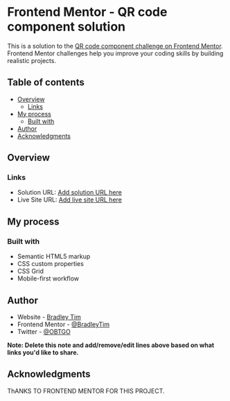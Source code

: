 # Frontend Mentor - QR code component solution

This is a solution to the [QR code component challenge on Frontend Mentor](https://www.frontendmentor.io/challenges/qr-code-component-iux_sIO_H). Frontend Mentor challenges help you improve your coding skills by building realistic projects. 

## Table of contents

- [Overview](#overview)
  - [Links](#links)
- [My process](#my-process)
  - [Built with](#built-with)
- [Author](#author)
- [Acknowledgments](#acknowledgments)

## Overview

### Links

- Solution URL: [Add solution URL here](https://github.com/BradleyTim/qr-code)
- Live Site URL: [Add live site URL here](https://qr-code-mu-umber.vercel.app/)

## My process

### Built with

- Semantic HTML5 markup
- CSS custom properties
- CSS Grid
- Mobile-first workflow

## Author

- Website - [Bradley Tim](https://github.com/BradleyTim)
- Frontend Mentor - [@BradleyTim](https://www.frontendmentor.io/profile/BradleyTim)
- Twitter - [@OBTGO](https://www.twitter.com/obtgo)

**Note: Delete this note and add/remove/edit lines above based on what links you'd like to share.**

## Acknowledgments

ThANKS TO FRONTEND MENTOR FOR THIS PROJECT. 

